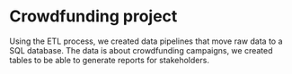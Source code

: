 # Crowdfunding project

Using the ETL process, we created data pipelines that move raw data to a SQL database.
The data is about crowdfunding campaigns, we created tables to be able to generate reports for stakeholders.
